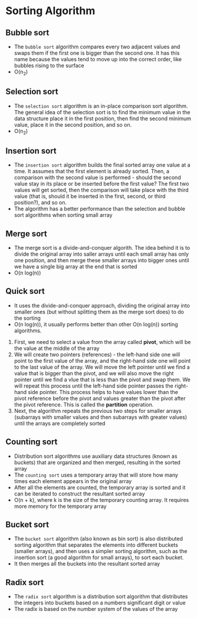 # Sorting Algorithm

## Bubble sort

- The `bubble sort` algorithm compares every two adjacent values and swaps them if the first one is bigger than the second one. It has this name because the values tend to move up into the correct order, like bubbles rising to the surface
- O(n<sub>2</sub>)

## Selection sort

- The `selection sort` algorithm is an in-place comparison sort algorithm. The general idea of the selection sort is to find the minimum value in the data structure place it in the first position, then find the second minimum value, place it in the second position, and so on.
- O(n<sub>2</sub>)

## Insertion sort

- The `insertion sort` algorithm builds the final sorted array one value at a time. It assumes that the first element is already sorted. Then, a comparison with the second value is performed - should the second value stay in its place or be inserted before the first value? The first two values will get sorted, then the comparison will take place with the third value (that is, should it be inserted in the first, second, or third position?), and so on.
- The algorithm has a better performance than the selection and bubble sort algorithms when sorting small array

## Merge sort

- The merge sort is a divide-and-conquer algorith. The idea behind it is to divide the original array into saller arrays until each small array has only one position, and then merge these smaller arrays into bigger ones until we have a single big array at the end that is sorted
- O(n log(n))

## Quick sort

- It uses the divide-and-conquer approach, dividing the original array into smaller ones (but without splitting them as the merge sort does) to do the sorting
- O(n log(n)), it usually performs better than other O(n log(n)) sorting algorithms.

1. First, we need to select a value from the array called **pivot**, which will be the value at the middle of the array
2. We will create two pointers (references) - the left-hand side one will point to the first value of the array, and the right-hand side one will point to the last value of the array. We will move the left pointer until we find a value that is bigger than the pivot, and we will also move the right pointer until we find a vlue that is less than the pivot and swap them. We will repeat this process until the left-hand side pointer passes the right-hand side pointer. This process helps to have values lower than the pivot reference before the pivot and values greater than the pivot after the pivot reference. This is called the **partition** operation.
3. Next, the algorithm repeats the previous two steps for smaller arrays (subarrays with smaller values and then subarrays with greater values) until the arrays are completely sorted

## Counting sort

- Distribution sort algorithms use auxiliary data structures (known as buckets) that are organized and then merged, resulting in the sorted array
- The `counting sort` uses a temporary array that will store how many times each element appears in the original array
- After all the elements are counted, the temporary array is sorted and it can be iterated to construct the resultant sorted array
- O(n + k), where k is the size of the temporary counting array. It requires more memory for the temporary array

## Bucket sort

- The `bucket sort` algorithm (also known as bin sort) is also distributed sorting algorithm that separates the elements into different buckets (smaller arrays), and then uses a simpler sorting algorithm, such as the insertion sort (a good algorithm for small arrays), to sort each bucket.
- It then merges all the buckets into the resultant sorted array

## Radix sort

- The `radix sort` algorithm is a distribution sort algorithm that distributes the integers into buckets based on a numbers significant digit or value
- The radix is based on the number system of the values of the array
